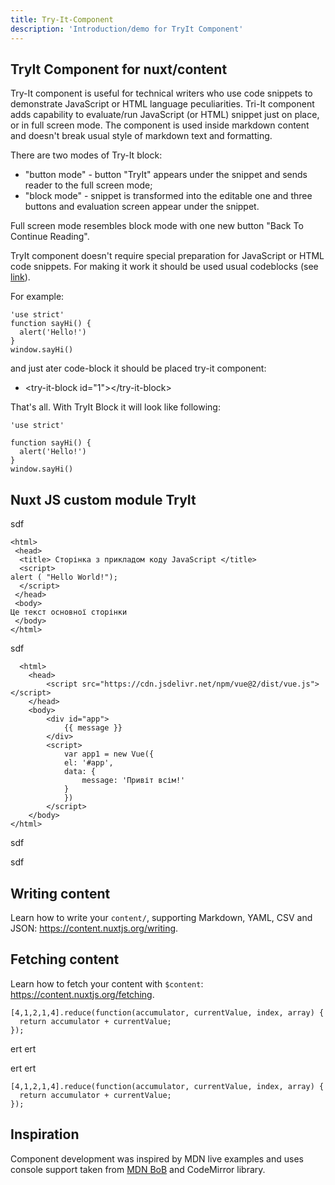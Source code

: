 ```yaml
---
title: Try-It-Component
description: 'Introduction/demo for TryIt Component'
---
```


## TryIt Component for nuxt/content

Try-It component is useful for technical writers who use code snippets to demonstrate JavaScript or HTML language peculiarities. 
 <try-it-img src="nuxt-content.png" alt="ok"></try-it-img> 
Tri-It component adds capability to evaluate/run JavaScript (or HTML) snippet just on place, or in full screen mode.
The component is used inside markdown content and doesn't break usual style of markdown text and formatting.

There are two modes of Try-It block:
- "button mode" - button "TryIt" appears under the snippet and sends reader to the full screen mode;
- "block mode" - snippet is transformed into the editable one and three buttons and evaluation screen appear under the snippet.

Full screen mode resembles block mode with one new button "Back To Continue Reading".

TryIt component doesn't require special preparation for JavaScript or HTML code snippets. For making it work it should be used usual codeblocks (see [link](https://content.nuxtjs.org/writing#codeblocks)). 

For example:
```javascript[JavaScript]
'use strict'
function sayHi() {
  alert('Hello!')
}
window.sayHi()
```
and just ater code-block it should be placed try-it component:

- \<try-it-block id="1">\</try-it-block>

That's all. With TryIt Block it will look like following:

```javascript[JavaScript]
'use strict'

function sayHi() {
  alert('Hello!')
}
window.sayHi()
```
<try-it-block id="ex0"></try-it-block>


## Nuxt JS custom module TryIt



sdf

```html[example]
<html>
 <head>
  <title> Сторінка з прикладом коду JavaScript </title>
  <script>
alert ( "Hello World!");   
  </script>
 </head>
 <body>
Це текст основної сторінки  
 </body>
</html>
```
<try-it-button id="exh0"></try-it-button>

sdf
```html[example]
  <html>
    <head>
        <script src="https://cdn.jsdelivr.net/npm/vue@2/dist/vue.js"></script>
    </head>
    <body>
        <div id="app">
            {{ message }}
        </div>
        <script>
            var app1 = new Vue({
            el: '#app',
            data: {
                message: 'Привіт всім!'
            }
            })
        </script>
    </body>
</html>
```
<try-it-block id="exh1"></try-it-block>

sdf

sdf




## Writing content

Learn how to write your `content/`, supporting Markdown, YAML, CSV and JSON: https://content.nuxtjs.org/writing.

## Fetching content

Learn how to fetch your content with `$content`: https://content.nuxtjs.org/fetching.

```javascript[JavaScript]
[4,1,2,1,4].reduce(function(accumulator, currentValue, index, array) {
  return accumulator + currentValue;
});
```
<try-it-button id="ex1"></try-it-button>

ert
ert

ert
ert

```javascript[JavaScript]
[4,1,2,1,4].reduce(function(accumulator, currentValue, index, array) {
  return accumulator + currentValue;
});
```
<try-it-block id="ex2"></try-it-block>


## Inspiration

Component development was inspired by MDN live examples and uses console support taken from [MDN BoB](https://github.com/mdn/bob/tree/master/editor/js/editor-libs) and CodeMirror library.